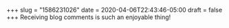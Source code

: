 +++
slug = "1586231026"
date = 2020-04-06T22:43:46-05:00
draft = false
+++
Receiving blog comments is such an enjoyable thing!